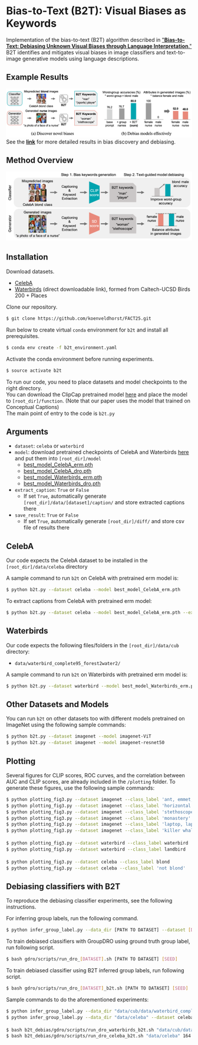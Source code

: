 # Bias-to-Text (B2T): Visual Biases as Keywords

Implementation of the bias-to-text (B2T) algorithm described in ["**Bias-to-Text: Debiasing Unknown Visual Biases through Language Interpretation**."](https://arxiv.org/abs/2301.11104)
B2T identifies and mitigates visual biases in image classifiers and text-to-image generative models using language descriptions.


## Example Results
![plot](./assets/figure_1.png)
See the [**link**](./docs/more_results.MD) for more detailed results in bias discovery and debiasing.

## Method Overview
![plot](./assets/figure_2.png)


## Installation

Download datasets.
- [CelebA](http://mmlab.ie.cuhk.edu.hk/projects/CelebA.html)
- [Waterbirds](https://nlp.stanford.edu/data/dro/waterbird_complete95_forest2water2.tar.gz) (direct downloadable link), formed from Caltech-UCSD Birds 200 + Places

Clone our repository.  
```bash
$ git clone https://github.com/koenveldhorst/FACT25.git
```

Run below to create virtual ```conda``` environment for ```b2t```  and install all prerequisites.
```bash
$ conda env create -f b2t_environment.yaml
```

Activate the conda environment before running experiments.
```bash
$ source activate b2t
```

To run our code, you need to place datasets and model checkpoints to the right directory.  
You can download the ClipCap pretrained model [here](https://github.com/rmokady/CLIP_prefix_caption) and place the model to ```[root_dir]/function```. (Note that our paper uses the model that trained on Conceptual Captions)  
The main point of entry to the code is ```b2t.py```

## Arguments
- ```dataset```: ```celeba``` or ```waterbird```
- ```model```: download pretrained checkpoints of CelebA and Waterbirds [here](https://worksheets.codalab.org/worksheets/0x621811fe446b49bb818293bae2ef88c0) and put them into ```[root_dir]/model```    
  - [best_model_CelebA_erm.pth](https://worksheets.codalab.org/rest/bundles/0x227a9d64524a46e29e34177b8073cb44/contents/blob/logs/best_model.pth)
  - [best_model_CelebA_dro.pth](https://worksheets.codalab.org/rest/bundles/0xa7c89242d1c1442d8c9b94902469ba15/contents/blob/logs/best_model.pth) 
  - [best_model_Waterbirds_erm.pth](https://worksheets.codalab.org/rest/bundles/0x677545cb487b4c98831e70b16ff836e7/contents/blob/logs/best_model.pth)
  - [best_model_Waterbirds_dro.pth](https://worksheets.codalab.org/rest/bundles/0x365690114c2e4b369c489314fdae7e99/contents/blob/logs/best_model.pth)
- ```extract_caption```: ```True``` or ```False```
  - If set ```True```, automatically generate ```[root_dir]/data/[dataset]/caption/``` and store extracted captions there
- ```save_result```: ```True``` or ```False```
  - If set ```True```, automatically generate ```[root_dir]/diff/``` and store csv file of results there

## CelebA
Our code expects the CelebA dataset to be installed in the ```[root_dir]/data/celeba``` directory

A sample command to run ```b2t``` on CelebA with pretrained erm model is:
```bash
$ python b2t.py --dataset celeba --model best_model_CelebA_erm.pth
```

To extract captions from CelebA with pretrained erm model:
```bash
$ python b2t.py --dataset celeba --model best_model_CelebA_erm.pth --extract_caption
```

## Waterbirds
Our code expects the following files/folders in the ```[root_dir]/data/cub``` directory:
- ```data/waterbird_complete95_forest2water2/```

A sample command to run ```b2t``` on Waterbirds with pretrained erm model is:
```bash
$ python b2t.py --dataset waterbird --model best_model_Waterbirds_erm.pth
```

## Other Datasets and Models
You can run ```b2t``` on other datasets too with different models pretrained on ImageNet using the following sample commands:
```bash
$ python b2t.py --dataset imagenet --model imagenet-ViT
$ python b2t.py --dataset imagenet --model imagenet-resnet50
```


## Plotting
Several figures for CLIP scores, ROC curves, and the correlation between AUC and CLIP scores, are already included in the ```/plotting``` folder.
To generate these figures, use the following sample commands:
```bash
$ python plotting_fig3.py --dataset imagenet --class_label 'ant, emmet, pismire'
$ python plotting_fig3.py --dataset imagenet --class_label 'horizontal bar, high bar'
$ python plotting_fig3.py --dataset imagenet --class_label 'stethoscope'
$ python plotting_fig3.py --dataset imagenet --class_label 'monastery'
$ python plotting_fig3.py --dataset imagenet --class_label 'laptop, laptop computer'
$ python plotting_fig3.py --dataset imagenet --class_label 'killer whale, killer, orca, grampus, sea wolf, Orcinus orca'

$ python plotting_fig3.py --dataset waterbird --class_label waterbird
$ python plotting_fig3.py --dataset waterbird --class_label landbird

$ python plotting_fig3.py --dataset celeba --class_label blond
$ python plotting_fig3.py --dataset celeba --class_label 'not blond'
```

## Debiasing classifiers with B2T
<!-- To reproduce the debiasing classifier experiments, see [b2t_debias](b2t_debias).   -->
To reproduce the debiasing classifier experiments, see the following instructions.


For inferring group labels, run the following command.
```bash
$ python infer_group_label.py --data_dir [PATH TO DATASET] --dataset [DATASET] --save_path pseudo_bias/[DATASET].pt
```

To train debiased classifiers with GroupDRO using ground truth group label, run following script. 

```bash
$ bash gdro/scripts/run_dro_[DATASET].sh [PATH TO DATASET] [SEED]
```

To train debiased classifier using B2T inferred group labels, run following script. 

```bash
$ bash gdro/scripts/run_dro_[DATASET]_b2t.sh [PATH TO DATASET] [SEED]
```

Sample commands to do the aforementioned experiments:
```bash
$ python infer_group_label.py --data_dir "data/cub/data/waterbird_complete95_forest2water2" --dataset waterbirds --save_path b2t_debias/pseudo_bias/waterbirds.pt
$ python infer_group_label.py --data_dir "data/celeba" --dataset celeba --save_path b2t_debias/pseudo_bias/celeba.pt

$ bash b2t_debias/gdro/scripts/run_dro_waterbirds_b2t.sh "data/cub/data/waterbird_complete95_forest2water2" 380
$ bash b2t_debias/gdro/scripts/run_dro_celeba_b2t.sh "data/celeba" 164
```

<!-- ## Diffusion models with B2T
To reproduce the diffusion model experiments, see [b2t_diffusion](b2t_diffusion).   -->
